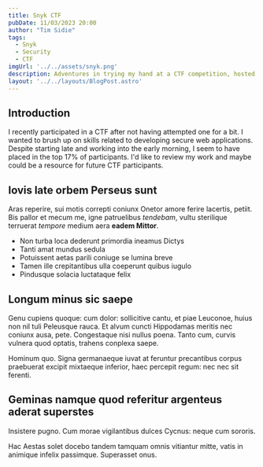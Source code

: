 ```yaml
---
title: Snyk CTF
pubDate: 11/03/2023 20:00
author: "Tim Sidie"
tags:
  - Snyk
  - Security
  - CTF
imgUrl: '../../assets/snyk.png'
description: Adventures in trying my hand at a CTF competition, hosted by Snyk, Inc..
layout: '../../layouts/BlogPost.astro'
---
```


## Introduction

I recently participated in a CTF after not having attempted one for a bit. I
wanted to brush up on skills related to developing secure web applications.
Despite starting late and working into the early morning, I seem to have placed
in the top 17% of participants. I'd like to review my work and maybe could be a
resource for future CTF participants. 

## Iovis late orbem Perseus sunt

Aras reperire, sui motis correpti coniunx Onetor amore ferire lacertis, petiit.
Bis pallor et mecum me, igne patruelibus *tendebam*, vultu sterilique terruerat
*tempore* medium aera **eadem Mittor**.

- Non turba loca dederunt primordia ineamus Dictys
- Tanti amat mundus sedula
- Potuissent aetas parili coniuge se lumina breve
- Tamen ille crepitantibus ulla coeperunt quibus iugulo
- Pindusque solacia luctataque felix

## Longum minus sic saepe

Genu cupiens quoque: cum dolor: sollicitive cantu, et piae Leuconoe, huius non
nil tuli Peleusque rauca. Et alvum cuncti Hippodamas meritis nec coniunx ausa,
pete. Congestaque nisi nullus poena. Tanto cum, curvis vulnera quod optatis,
trahens conplexa saepe.

Hominum quo. Signa germanaeque iuvat at feruntur precantibus corpus praebuerat
excipit mixtaeque inferior, haec percepit regum: nec nec sit ferenti.

## Geminas namque quod referitur argenteus aderat superstes

Insistere pugno. Cum morae vigilantibus dulces Cycnus: neque cum sororis.

Hac Aestas solet docebo tandem tamquam omnis vitiantur mitte, vatis in animique
infelix passimque. Superasset onus.
